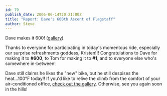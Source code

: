 ```yaml
---
id: 79
publish_date: 2006-06-14T20:21:00Z
title: "Report: Dave's 600th Ascent of Flagstaff"
author: Steve
---
```


Dave makes it 600! ([gallery](http://picasaweb.google.com/flagstafffrenzy/DaveS600thFlagstaffRide))

Thanks to everyone for participating in today's momentous ride, especially our surprise refreshments goddess, Kristen!!! Congratulations to Dave for making it to **#600**, to Tom for making it to **#1**, and to everyone else who's somewhere in-between!

Dave still claims he likes the "new" bike, but he still despises the heat...100°F today!! If you'd like to relive the climb from the comfort of your air-conditioned office, [check out the gallery](http://picasaweb.google.com/flagstafffrenzy/DaveS600thFlagstaffRide). Otherwise, see you again soon in the hills!
